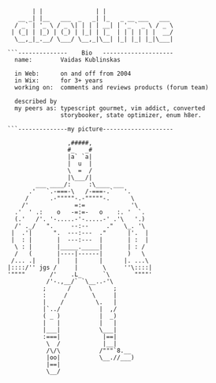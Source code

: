 ```
       | |               | |
   __ _| |__   ___  _   _| |_   _ __ ___   ___
  / _` | '_ \ / _ \| | | | __| | '_ ` _ \ / _ \
 | (_| | |_) | (_) | |_| | |_  | | | | | |  __/
  \__,_|_.__/ \___/ \__,_|\__| |_| |_| |_|\___|

```--------------    Bio   --------------------
  name:        Vaidas Kublinskas

  in Web:      on and off from 2004
  in Wix:      for 3+ years
  working on:  comments and reviews products (forum team)

  described by
  my peers as: typescript gourmet, vim addict, converted
               storybooker, state optimizer, enum h8er.

```--------------my picture--------------------

                 ,#####,
                 #_   _#
                 |a` `a|
                 |  u  |
                 \  =  /
                 |\___/|
        ___ ____/:     :\____ ___
      .'   `.-===-\   /-===-.`   '.
     /      .-"""""-.-"""""-.      \
    /'             =:=             '\
  .'  ' .:    o   -=:=-   o    :. '  `.
  (.'   /'. '-.....-'-.....-' .'\   '.)
  /' ._/   ".     --:--     ."   \_. '\
 |  .'|      ".  ---:---  ."      |'.  |
 |  : |       |  ---:---  |       | :  |
  \ : |       |_____._____|       | : /
  /   (       |----|------|       )   \
 /... .|      |    |      |      |. ...\
|::::/'' jgs /     |       \     ''\::::|
'""""       /'    .L_      `\       """"'
           /'-.,__/` `\__..-'\
          ;      /     \      ;
          :     /       \     |
          |    /         \.   |
          |`../           |  ,/
          ( _ )           |  _)
          |   |           |   |
          |___|           \___|
          :===|            |==|
           \  /            |__|
           /\/\           /"""`8.__
           |oo|           \__.//___)
           |==|
           \__/
